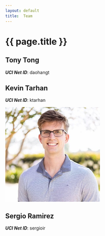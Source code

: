 ```yaml
---
layout: default
title:  Team
---
```


# {{ page.title }}


## Tony Tong 
***UCI Net ID***: daohangt 

## Kevin Tarhan 
***UCI Net ID***: ktarhan

![Image](images/kevintarhan.jpg)

## Sergio Ramirez
***UCI Net ID***: sergioir
